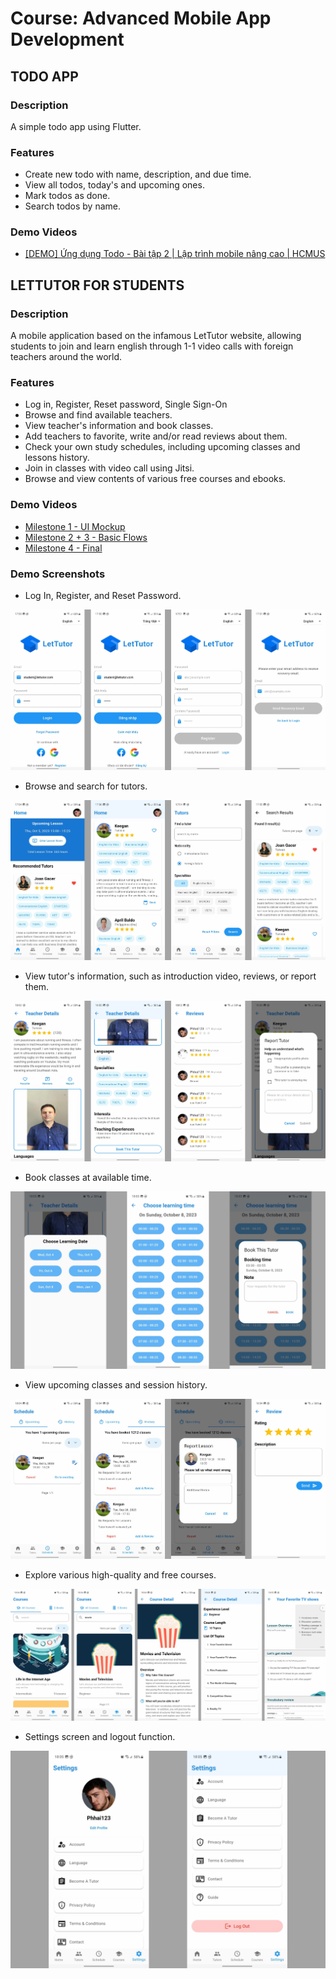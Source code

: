 # Course: Advanced Mobile App Development

## TODO APP

### Description
A simple todo app using Flutter.

### Features
- Create new todo with name, description, and due time.
- View all todos, today's and upcoming ones.
- Mark todos as done. 
- Search todos by name.

### Demo Videos
- [[DEMO] Ứng dụng Todo - Bài tập 2 | Lập trình mobile nâng cao | HCMUS
](https://youtu.be/07-_K-CYFjI)

## LETTUTOR FOR STUDENTS

### Description
A mobile application based on the infamous LetTutor website, allowing students to join and learn english through 1-1 video calls with foreign teachers around the world.

### Features
- Log in, Register, Reset password, Single Sign-On
- Browse and find available teachers.
- View teacher's information and book classes.
- Add teachers to favorite, write and/or read reviews about them.
- Check your own study schedules, including upcoming classes and lessons history.
- Join in classes with video call using Jitsi.
- Browse and view contents of various free courses and ebooks.
  
### Demo Videos
- [Milestone 1 - UI Mockup](https://youtu.be/h1UGGRKwbrc)
- [Milestone 2 + 3 - Basic Flows](https://youtu.be/QlnHO2yuHdU)
- [Milestone 4 - Final](https://youtu.be/pnwd-44OXog)

### Demo Screenshots

- Log In, Register, and Reset Password.

![lettutor-demo-01](/lettutor/demo/demo-image-01.jpg)

- Browse and search for tutors.

![lettutor-demo-02](/lettutor/demo/demo-image-02.jpg)

- View tutor's information, such as introduction video, reviews, or report them.

![lettutor-demo-03](/lettutor/demo/demo-image-03.jpg)

- Book classes at available time.

![lettutor-demo-04](/lettutor/demo/demo-image-04.jpg)

- View upcoming classes and session history.

![lettutor-demo-05](/lettutor/demo/demo-image-05.jpg)

- Explore various high-quality and free courses.

![lettutor-demo-06](/lettutor/demo/demo-image-06.jpg)

- Settings screen and logout function.

![lettutor-demo-07](/lettutor/demo/demo-image-07.jpg)
